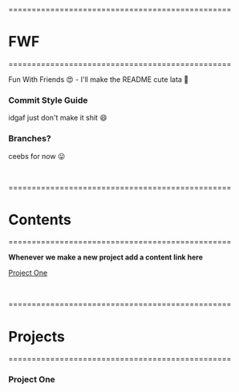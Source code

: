 ================================================
# FWF
================================================

Fun With Friends :heart_eyes: - I'll make the README cute lata :slightly_smiling_face:

### Commit Style Guide

idgaf just don't make it shit :smile:

### Branches?

ceebs for now :stuck_out_tongue:

<br/>

================================================
# Contents
================================================

**Whenever we make a new project add a content link here**

[Project One](#project-one)

<br/>

================================================
# Projects
================================================

### Project One



<br/>
